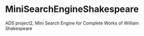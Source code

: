 # MiniSearchEngineShakespeare
ADS project2, Mini Search Engine for Complete Works of William Shakespeare
